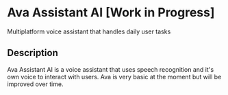 # Ava Assistant AI [Work in Progress]

Multiplatform voice assistant that handles daily user tasks 

## Description

Ava Assistant AI is a voice assistant that uses speech recognition and it's own voice to interact with users. Ava is very basic at the moment but will be improved over time.
